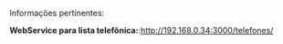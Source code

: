 Informações pertinentes:

**WebService para lista telefônica:**:http://192.168.0.34:3000/telefones/
